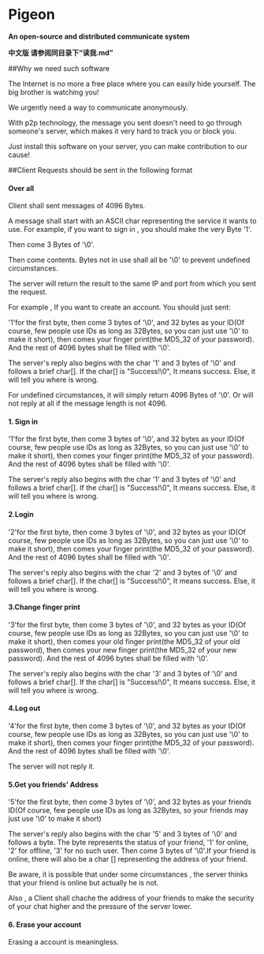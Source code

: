# Pigeon

**An open-source and distributed communicate system**

**中文版 请参阅同目录下“读我.md”**

##Why we need such software

The Internet is no more a free place where you can easily hide yourself. The big brother is watching you!

We urgently need a way to communicate anonymously.

With p2p technology, the message you sent doesn't need to go through someone's server, which makes it very hard to track you or block you.

Just install this software on your server, you can make contribution to our cause!



##Client Requests should be sent in the following format 

#### Over all

Client shall sent messages of 4096 Bytes.

A message shall start with an ASCII char representing the service it wants to use. For example, if you want to sign in , you should make the very Byte '1'.

Then come 3 Bytes of '\0'.

Then come contents. Bytes not in use shall all be '\0' to prevent undefined  circumstances.

The server will return the result to the same IP and port from which you sent the request.

For example , If you want to create an account. You should just sent:

'1'for the first byte, then come 3 bytes of '\0', and 32 bytes as your ID(Of course, few people use IDs as long as 32Bytes, so you can just use '\0' to make it short), then comes your finger print(the MD5_32 of your password). And the rest of 4096 bytes shall be filled with '\0'.

The server's reply also begins with the char '1' and 3 bytes of '\0' and follows a brief char[]. If the char[] is "Success!\0", It means success. Else, it will tell you where is wrong.

For undefined circumstances, it will simply return 4096 Bytes of '\0'.  Or will not reply at all if the message length is not 4096.

#### 1. Sign in

'1'for the first byte, then come 3 bytes of '\0', and 32 bytes as your ID(Of course, few people use IDs as long as 32Bytes, so you can just use '\0' to make it short), then comes your finger print(the MD5_32 of your password). And the rest of 4096 bytes shall be filled with '\0'.

The server's reply also begins with the char '1' and 3 bytes of '\0' and follows a brief char[]. If the char[] is "Success!\0", It means success. Else, it will tell you where is wrong.

#### 2.Login 

'2'for the first byte, then come 3 bytes of '\0', and 32 bytes as your ID(Of course, few people use IDs as long as 32Bytes, so you can just use '\0' to make it short), then comes your finger print(the MD5_32 of your password). And the rest of 4096 bytes shall be filled with '\0'.

The server's reply also begins with the char '2' and 3 bytes of '\0' and follows a brief char[]. If the char[] is "Success!\0", It means success. Else, it will tell you where is wrong.

#### 3.Change finger print

'3'for the first byte, then come 3 bytes of '\0', and 32 bytes as your ID(Of course, few people use IDs as long as 32Bytes, so you can just use '\0' to make it short), then comes your old finger print(the MD5_32 of your old password), then comes your new finger print(the MD5_32 of your new password). And the rest of 4096 bytes shall be filled with '\0'.

The server's reply also begins with the char '3' and 3 bytes of '\0' and follows a brief char[]. If the char[] is "Success!\0", It means success. Else, it will tell you where is wrong.

#### 4.Log out

'4'for the first byte, then come 3 bytes of '\0', and 32 bytes as your ID(Of course, few people use IDs as long as 32Bytes, so you can just use '\0' to make it short), then comes your finger print(the MD5_32 of your password). And the rest of 4096 bytes shall be filled with '\0'.

The server will not reply it.



#### 5.Get you friends' Address

'5'for the first byte, then come 3 bytes of '\0', and 32 bytes as your friends ID(Of course, few people use IDs as long as 32Bytes, so your friends may just use '\0' to make it short)

The server's reply also begins with the char '5' and 3 bytes of '\0' and follows a byte. The byte represents the status of your friend, '1' for online, '2' for offline, '3' for no such user. Then come 3 bytes of '\0'.If your friend is online, there will also be a char [] representing the address of your friend.

Be aware, it is possible that under some circumstances , the server thinks that your friend is online but actually he is not.

Also , a Client shall chache the address of your friends to make  the security of your chat higher and the pressure of the server lower.

#### 6. Erase your account

Erasing a account is meaningless.

#### 

#### 






